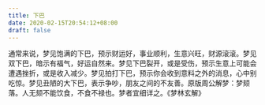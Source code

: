 ```yaml
---
title: 下巴
date: 2020-02-15T20:54:12+08:00
draft: false
---
```


通常来说，梦见饱满的下巴，预示财运好，事业顺利，生意兴旺，财源滚滚。梦见双下巴，暗示有福气，好运自然来。梦见下巴裂开，或是受伤，预示生意上可能会遭遇挫折，或是收入减少。梦见拍打下巴，预示你会收到意料之外的消息，心中别吃惊。梦见丑陋的大下巴，表示争吵，朋友之间的不友善。原版周公解梦：梦颏落。人无颏不能饮食，不食不禄也。梦者宜细详之。《梦林玄解》